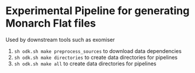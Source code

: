 # Experimental Pipeline for generating Monarch Flat files
Used by downstream tools such as exomiser


1. `sh odk.sh make preprocess_sources` to download data dependencies
2. `sh odk.sh make directories` to create data directories for pipelines
3. `sh odk.sh make all` to create data directories for pipelines